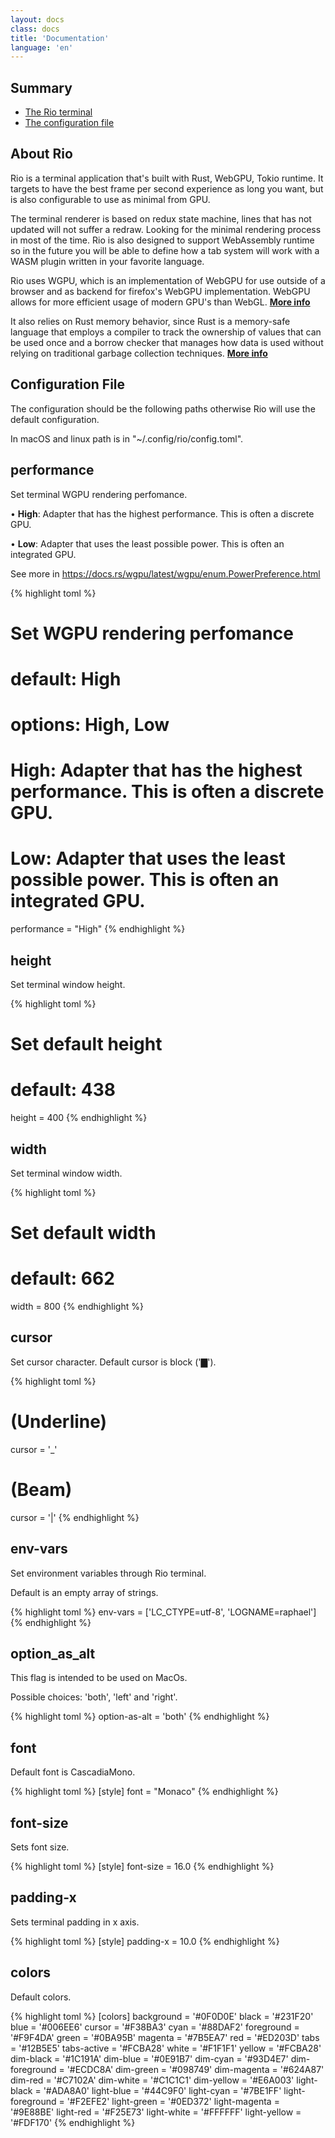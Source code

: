 ```yaml
---
layout: docs
class: docs
title: 'Documentation'
language: 'en'
---
```


## Summary

- [The Rio terminal](#about-rio)
- [The configuration file](#configuration-file)

## About Rio

Rio is a terminal application that's built with Rust, WebGPU, Tokio runtime. It targets to have the best frame per second experience as long you want, but is also configurable to use as minimal from GPU.

The terminal renderer is based on redux state machine, lines that has not updated will not suffer a redraw. Looking for the minimal rendering process in most of the time. Rio is also designed to support WebAssembly runtime so in the future you will be able to define how a tab system will work with a WASM plugin written in your favorite language.

Rio uses WGPU, which is an implementation of WebGPU for use outside of a browser and as backend for firefox's WebGPU implementation. WebGPU allows for more efficient usage of modern GPU's than WebGL. **[More info](https://users.rust-lang.org/t/what-is-webgpu-and-is-it-ready-for-use/62331/8)**

It also relies on Rust memory behavior, since Rust is a memory-safe language that employs a compiler to track the ownership of values that can be used once and a borrow checker that manages how data is used without relying on traditional garbage collection techniques. **[More info](https://stanford-cs242.github.io/f18/lectures/05-1-rust-memory-safety.html)**

## Configuration File

The configuration should be the following paths otherwise Rio will use the default configuration.

In macOS and linux path is in "~/.config/rio/config.toml".

## performance

Set terminal WGPU rendering perfomance.

• **High**: Adapter that has the highest performance. This is often a discrete GPU.

• **Low**: Adapter that uses the least possible power. This is often an integrated GPU.

See more in https://docs.rs/wgpu/latest/wgpu/enum.PowerPreference.html

{% highlight toml %}
# <performance> Set WGPU rendering perfomance
# default: High
# options: High, Low
# High: Adapter that has the highest performance. This is often a discrete GPU.
# Low: Adapter that uses the least possible power. This is often an integrated GPU.
performance = "High"
{% endhighlight %}

## height

Set terminal window height.

{% highlight toml %}
# <height> Set default height
# default: 438
height = 400
{% endhighlight %}

## width

Set terminal window width.

{% highlight toml %}
# <width> Set default width
# default: 662
width = 800
{% endhighlight %}

## cursor

Set cursor character. Default cursor is block ('▇').

{% highlight toml %}
# (Underline)
cursor = '_'
# (Beam)
cursor = '|'
{% endhighlight %}

## env-vars

Set environment variables through Rio terminal.

Default is an empty array of strings.

{% highlight toml %}
env-vars = ['LC_CTYPE=utf-8', 'LOGNAME=raphael']
{% endhighlight %}

## option_as_alt

This flag is intended to be used on MacOs.

Possible choices: 'both', 'left' and 'right'.

{% highlight toml %}
option-as-alt = 'both'
{% endhighlight %}

## font

Default font is CascadiaMono.

{% highlight toml %}
[style]
font = "Monaco"
{% endhighlight %}

## font-size

Sets font size.

{% highlight toml %}
[style]
font-size = 16.0
{% endhighlight %}

## padding-x

Sets terminal padding in x axis.

{% highlight toml %}
[style]
padding-x = 10.0
{% endhighlight %}

## colors

Default colors.

{% highlight toml %}
[colors]
background       = '#0F0D0E'
black            = '#231F20'
blue             = '#006EE6'
cursor           = '#F38BA3'
cyan             = '#88DAF2'
foreground       = '#F9F4DA'
green            = '#0BA95B'
magenta          = '#7B5EA7'
red              = '#ED203D'
tabs             = '#12B5E5'
tabs-active      = '#FCBA28'
white            = '#F1F1F1'
yellow           = '#FCBA28'
dim-black        = '#1C191A'
dim-blue         = '#0E91B7'
dim-cyan         = '#93D4E7'
dim-foreground   = '#ECDC8A'
dim-green        = '#098749'
dim-magenta      = '#624A87'
dim-red          = '#C7102A'
dim-white        = '#C1C1C1'
dim-yellow       = '#E6A003'
light-black      = '#ADA8A0'
light-blue       = '#44C9F0'
light-cyan       = '#7BE1FF'
light-foreground = '#F2EFE2'
light-green      = '#0ED372'
light-magenta    = '#9E88BE'
light-red        = '#F25E73'
light-white      = '#FFFFFF'
light-yellow     = '#FDF170'
{% endhighlight %}

<!-- 
## disable-renderer-when-unfocused

This property disable renderer processes until focus on Rio term again.

{% highlight toml %}
[advanced]
disable-renderer-when-unfocused = false
{% endhighlight %}

## log-level

This property enables log level filter. Default is "OFF".

{% highlight toml %}
[developer]
log-level = 'INFO'
{% endhighlight %}

## enable-fps-counter

This property enables frame per second counter.

{% highlight toml %}
[developer]
enable-fps-counter = false
{% endhighlight %} -->